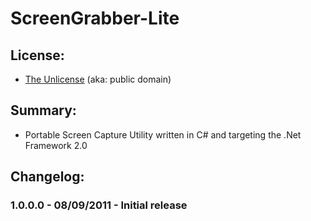 ﻿ScreenGrabber-Lite
========

## License:
* [The Unlicense](http://unlicense.org) (aka: public domain) 


## Summary:
* Portable Screen Capture Utility written in C# and targeting the .Net Framework 2.0


## Changelog:
### 1.0.0.0 - 08/09/2011 - Initial release


